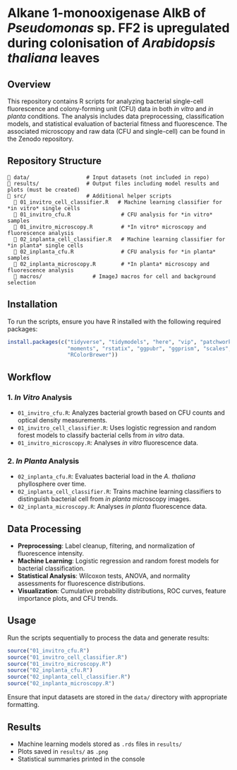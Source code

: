 # Alkane 1-monooxigenase AlkB of *Pseudomonas* sp. FF2 is upregulated during colonisation of *Arabidopsis thaliana* leaves

## Overview

This repository contains R scripts for analyzing bacterial single-cell fluorescence and colony-forming unit (CFU) data in both *in vitro* and *in planta* conditions. The analysis includes data preprocessing, classification models, and statistical evaluation of bacterial fitness and fluorescence. The associated microscopy and raw data (CFU and single-cell) can be found in the Zenodo repository.

## Repository Structure

```
📂 data/                  # Input datasets (not included in repo)
📂 results/               # Output files including model results and plots (must be created)
📂 src/                   # Additional helper scripts
  📄 01_invitro_cell_classifier.R   # Machine learning classifier for *in vitro* single cells
  📄 01_invitro_cfu.R                # CFU analysis for *in vitro* samples
  📄 01_invitro_microscopy.R         # *In vitro* microscopy and fluorescence analysis
  📄 02_inplanta_cell_classifier.R   # Machine learning classifier for *in planta* single cells
  📄 02_inplanta_cfu.R               # CFU analysis for *in planta* samples
  📄 02_inplanta_microscopy.R        # *In planta* microscopy and fluorescence analysis
  📄 macros/                # ImageJ macros for cell and background selection
```

## Installation

To run the scripts, ensure you have R installed with the following required packages:

```r
install.packages(c("tidyverse", "tidymodels", "here", "vip", "patchwork", 
                   "moments", "rstatix", "ggpubr", "ggprism", "scales", 
                   "RColorBrewer"))
```

## Workflow

### 1. *In Vitro* Analysis

- `01_invitro_cfu.R`: Analyzes bacterial growth based on CFU counts and optical density measurements.
- `01_invitro_cell_classifier.R`: Uses logistic regression and random forest models to classify bacterial cells from *in vitro* data.
- `01_invitro_microscopy.R`: Analyses *in vitro* fluorescence data.

### 2. *In Planta* Analysis

- `02_inplanta_cfu.R`: Evaluates bacterial load in the *A. thaliana* phyllosphere over time.
- `02_inplanta_cell_classifier.R`: Trains machine learning classifiers to distinguish bacterial cell from *in planta* microscopy images.
- `02_inplanta_microscopy.R`: Analyses *in planta* fluorescence data.

## Data Processing

- **Preprocessing**: Label cleanup, filtering, and normalization of fluorescence intensity.
- **Machine Learning**: Logistic regression and random forest models for bacterial classification.
- **Statistical Analysis**: Wilcoxon tests, ANOVA, and normality assessments for fluorescence distributions.
- **Visualization**: Cumulative probability distributions, ROC curves, feature importance plots, and CFU trends.

## Usage

Run the scripts sequentially to process the data and generate results:

```r
source("01_invitro_cfu.R")
source("01_invitro_cell_classifier.R")
source("01_invitro_microscopy.R")
source("02_inplanta_cfu.R")
source("02_inplanta_cell_classifier.R")
source("02_inplanta_microscopy.R")
```

Ensure that input datasets are stored in the `data/` directory with appropriate formatting.

## Results

- Machine learning models stored as `.rds` files in `results/`
- Plots saved in `results/` as `.png`
- Statistical summaries printed in the console
